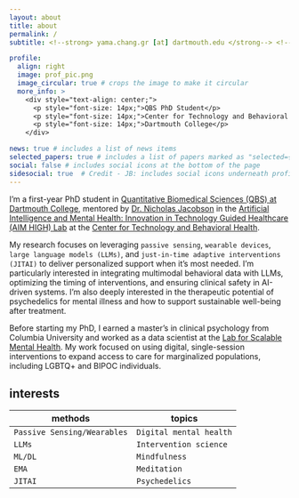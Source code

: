 ```yaml
---
layout: about
title: about
permalink: /
subtitle: <!--strong> yama.chang.gr [at] dartmouth.edu </strong--> <!--a href='#'>Affiliations</a--> 

profile:
  align: right
  image: prof_pic.png
  image_circular: true # crops the image to make it circular
  more_info: >
    <div style="text-align: center;"> 
      <p style="font-size: 14px;">QBS PhD Student</p>
      <p style="font-size: 14px;">Center for Technology and Behavioral Health</p>
      <p style="font-size: 14px;">Dartmouth College</p>
    </div>

news: true # includes a list of news items
selected_papers: true # includes a list of papers marked as "selected={true}"
social: false # includes social icons at the bottom of the page
sidesocial: true  # Credit - JB: includes social icons underneath profile picture
---
```


I’m a first-year PhD student in [Quantitative Biomedical Sciences (QBS) at Dartmouth College](https://geiselmed.dartmouth.edu/qbs/), mentored by [Dr. Nicholas Jacobson](https://www.nicholasjacobson.com/) in the [Artificial Intelligence and Mental Health: Innovation in Technology Guided Healthcare (AIM HIGH) Lab](https://geiselmed.dartmouth.edu/jacobsonlab/) at the [Center for Technology and Behavioral Health](https://www.c4tbh.org/).

My research focuses on leveraging `passive sensing`, `wearable devices`, `large language models (LLMs)`, and `just-in-time adaptive interventions (JITAI)` to deliver personalized support when it’s most needed. I’m particularly interested in integrating multimodal behavioral data with LLMs, optimizing the timing of interventions, and ensuring clinical safety in AI-driven systems. I’m also deeply interested in the therapeutic potential of psychedelics for mental illness and how to support sustainable well-being after treatment.

Before starting my PhD, I earned a master’s in clinical psychology from Columbia University and worked as a data scientist at the [Lab for Scalable Mental Health](https://www.schleiderlab.org/). My work focused on using digital, single-session interventions to expand access to care for marginalized populations, including LGBTQ+ and BIPOC individuals.

## interests

| **methods**                              | **topics**                        |
|------------------------------------------|-----------------------------------------|
| `Passive Sensing/Wearables` | `Digital mental health`                             |
| `LLMs`       | `Intervention science`                      |
| `ML/DL`                         | `Mindfulness`                |
| `EMA`                         | `Meditation`                            |
| `JITAI`                         | `Psychedelics`                            |

<br/>